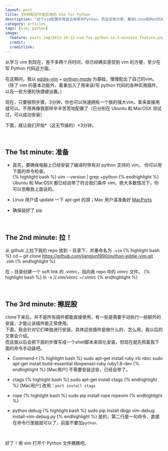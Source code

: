 ```yaml
---
layout: post
title: 3分钟配好华丽实用的 Vim for Python
description: "这个vim配置非常适合用来写Python，而且安装方便，兼容Linux和MacOSX。"
category: articles
tags: [vim, python]
image:
  feature: posts_img/2013-10-12-vim-for-python-in-3-minutes_feature.png
  credit: 
  creditlink: 
---
```


从学习 vim 到现在，差不多两个月时间，但已经确实感受到 vim 的方便，至少在写 Python 代码这方面。

在这期间，我以 [eddie-vim](https://github.com/kaochenlong/eddie-vim) + [python-mode](https://github.com/klen/python-mode) 为基础，慢慢配出了自己的vim。（除了 vim 的基本功能外，着重加入了用来读/写 python 代码的各种实用插件，以及一些方便的快捷键设置。）

现在，只要按照步骤，3分钟，你也可以快速拥有一个我的强大vim，拿来直接用就可以。不用再像我那样辛辛苦苦地配置了（已分别在 Ubuntu 和 MacOSX 测试过，可以成功安装）

下面，就让我们开始*（这无节操的）*3分钟。

<br />

## The 1st minute: 准备
* 首先，要确保电脑上已经安装了编译时带有对 python 支持的 vim， 你可以用下面的命令检查。  
{% highlight bash %}
vim --version | grep +python
{% endhighlight %}
Ubuntu 和 MacOSX 都已经自带了符合我们条件 vim，绝大多数情况下，你可以忽略我上面说的。

* Linux 用户请 update 一下 apt-get 的源；Mac 用户请准备好 [MacPorts](http://www.macports.org/install.php)

* 确保装好了 pip

<br />

## The 2nd minute: 拉！

从 github 上拉下我的 repo 放到 ```~``` 目录下，并重命名为 ```.vim``` 
{% highlight bash %}
cd ~
git clone https://github.com/jiangjun1990/python-eddie-vim.git .vim
{% endhighlight %}

在 ```~``` 目录创建一个 soft link 的 .vimrc，指向我 repo 中的 vimrc 文件。
{% highlight bash %}
ln -s /<full-path-to-your-home>/.vim/vimrc ~/.vimrc
{% endhighlight %}

<br />


## The 3rd minute: 擦屁股

clone下来后，并不是所有插件都能直接使用，有一些是需要手动执行一些额外的安装，才能让该插件能正常使用。  
下面，我会针对它们单独进行安装。具体这些插件是做什么的、怎么用，我以后的文章会介绍。  
而且我以后会把下面的步骤写成一个shell脚本来简化安装，但现在就先照着我下面的命令手动装吧。

* Commend-t
{% highlight bash %}
sudo apt-get install ruby irb rdoc
sudo apt-get install build-essential libopenssl-ruby ruby1.8-dev
{% endhighlight %}
[Mac用户] 不需要安装这些，已经自带了。

* ctags
{% highlight bash %}
sudo apt-get install ctags
{% endhighlight %}
[Mac用户] 改用：```port install ctags```

* rope
{% highlight bash %}
sudo pip install rope ropevim
{% endhighlight %}

* python debug
{% highlight bash %}
sudo pip install dbgp vim-debug
install-vim-debug.py
{% endhighlight %}
是的，第二行是一句命令，直接在命令行里敲就可以了，前面不要加```python```.

<br />

好了！用 vim 打开个 Python 文件瞧瞧吧。

